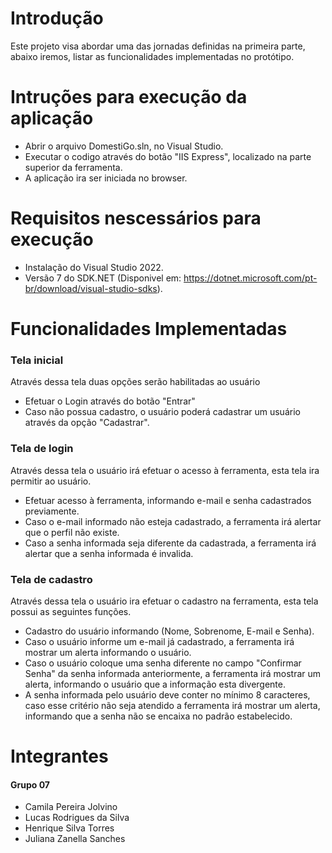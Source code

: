 # Introdução

Este projeto visa abordar uma das jornadas definidas na primeira parte, abaixo iremos, listar as funcionalidades implementadas no protótipo. 

# Intruções para execução da aplicação

- Abrir o arquivo DomestiGo.sln, no Visual Studio.
- Executar o codigo através do botão "IIS Express", localizado na parte superior da ferramenta.
- A aplicação ira ser iniciada no browser.

# Requisitos nescessários para execução

- Instalação do Visual Studio 2022.
- Versão 7 do SDK.NET (Disponivel em: <https://dotnet.microsoft.com/pt-br/download/visual-studio-sdks>).

# Funcionalidades Implementadas

### Tela inicial

Através dessa tela duas opções serão habilitadas ao usuário

- Efetuar o Login através do botão "Entrar"
- Caso não possua cadastro, o usuário poderá cadastrar um usuário através da opção "Cadastrar".

### Tela de login

Através dessa tela o usuário irá efetuar o acesso à ferramenta, esta tela ira permitir ao usuário.

- Efetuar acesso à ferramenta, informando e-mail e senha cadastrados previamente.
- Caso o e-mail informado não esteja cadastrado, a ferramenta irá alertar que o perfil não existe.
- Caso a senha informada seja diferente da cadastrada, a ferramenta irá alertar que a senha informada é invalida.

### Tela de cadastro

Através dessa tela o usuário ira efetuar o cadastro na ferramenta, esta tela possui as seguintes funções.

- Cadastro do usuário informando (Nome, Sobrenome, E-mail e Senha).
- Caso o usuário informe um e-mail já cadastrado, a ferramenta irá mostrar um alerta informando o usuário.
- Caso o usuário coloque uma senha diferente no campo "Confirmar Senha" da senha informada anteriormente, a ferramenta irá mostrar um alerta, informando o usuário que a informação esta divergente.
- A senha informada pelo usuário deve conter no mínimo 8 caracteres, caso esse critério não seja atendido a ferramenta irá mostrar um alerta, informando que a senha não se encaixa no padrão estabelecido.

# Integrantes 

#### Grupo 07

- Camila Pereira Jolvino
- Lucas Rodrigues da Silva
- Henrique Silva Torres
- Juliana Zanella Sanches
